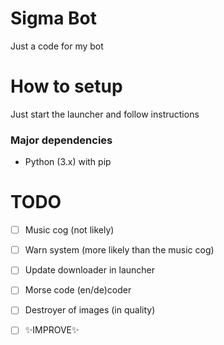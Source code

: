 # Sigma Bot

Just a code for my bot

# How to setup

Just start the launcher and follow instructions

### Major dependencies

- Python (3.x) with pip

# TODO

- [ ] Music cog (not likely)

- [ ] Warn system (more likely than the music cog)

- [ ] Update downloader in launcher

- [ ] Morse code (en/de)coder

- [ ] Destroyer of images (in quality)

- [ ] ✨IMPROVE✨
